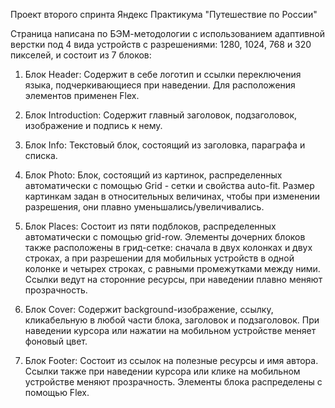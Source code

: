 Проект второго спринта Яндекс Практикума "Путешествие по России"

Страница написана по БЭМ-методологии с использованием адаптивной верстки под 4 вида устройств с разрешениями: 1280, 1024, 768 и 320 пикселей, и состоит из 7 блоков:

1. Блок Header:
   Содержит в себе логотип и ссылки переключения языка, подчеркивающиеся при наведении. Для расположения элементов применен Flex.

2. Блок Introduction:
   Содержит главный заголовок, подзаголовок, изображение и подпись к нему.

3. Блок Info:
   Текстовый блок, состоящий из заголовка, параграфа и списка.

4. Блок Photo:
   Блок, состоящий из картинок, распределенных автоматически с помощью Grid - сетки и свойства auto-fit. Размер картинкам задан в относительных величинах, чтобы при
   изменении разрешения, они плавно уменьшались/увеличивались.

5. Блок Places:
   Состоит из пяти подблоков, распределенных автоматически с помощью grid-row. Элементы дочерних блоков также расположены в грид-сетке:
   сначала в двух колонках и двух строках, а при разрешении для мобильных устройств в одной колонке и четырех строках, с равными промежутками между ними. Ссылки ведут на сторонние ресурсы, при наведении плавно меняют прозрачность.

6. Блок Cover:
   Содержит background-изображение, ссылку, кликабельную в любой части блока, заголовок и подзаголовок. При наведении курсора или нажатии на мобильном устройстве меняет фоновый цвет.

7. Блок Footer:
   Состоит из ссылок на полезные ресурсы и имя автора. Ссылки также при наведении курсора или клике на мобильном устройстве меняют прозрачность. Элементы блока распределены с помощью Flex.

